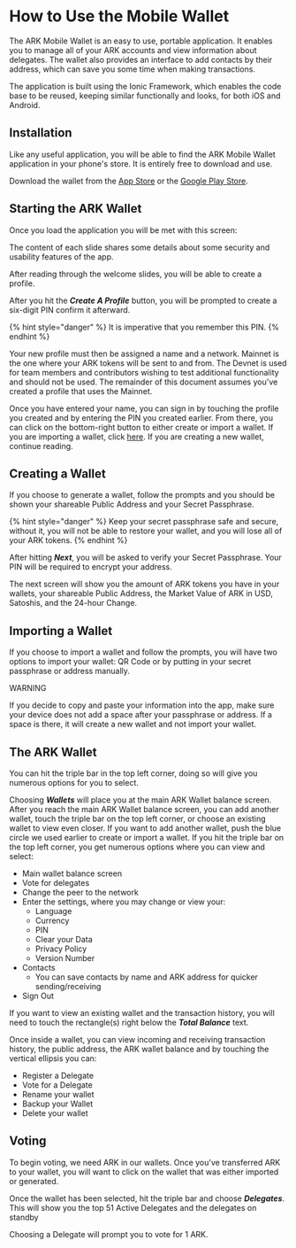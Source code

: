 # How to Use the Mobile Wallet

The ARK Mobile Wallet is an easy to use, portable application. It enables you to manage all of your ARK accounts and view information about delegates. The wallet also provides an interface to add contacts by their address, which can save you some time when making transactions.

The application is built using the Ionic Framework, which enables the code base to be reused, keeping similar functionally and looks, for both iOS and Android.

## Installation <a id="installation"></a>

Like any useful application, you will be able to find the ARK Mobile Wallet application in your phone's store. It is entirely free to download and use.

Download the wallet from the [App Store](https://itunes.apple.com/us/app/mobile-ark/id1324625967?ls=1&mt=8) or the [Google Play Store](https://play.google.com/store/apps/details?id=io.ark.wallet.mobile).

## Starting the ARK Wallet <a id="starting-the-ark-wallet"></a>

Once you load the application you will be met with this screen:

The content of each slide shares some details about some security and usability features of the app.

After reading through the welcome slides, you will be able to create a profile.

After you hit the _**Create A Profile**_ button, you will be prompted to create a six-digit PIN confirm it afterward.

{% hint style="danger" %}
It is imperative that you remember this PIN.
{% endhint %}

Your new profile must then be assigned a name and a network. Mainnet is the one where your ARK tokens will be sent to and from. The Devnet is used for team members and contributors wishing to test additional functionality and should not be used. The remainder of this document assumes you've created a profile that uses the Mainnet.

Once you have entered your name, you can sign in by touching the profile you created and by entering the PIN you created earlier. From there, you can click on the bottom-right button to either create or import a wallet. If you are importing a wallet, click [here](). If you are creating a new wallet, continue reading.

## Creating a Wallet <a id="creating-a-wallet"></a>

If you choose to generate a wallet, follow the prompts and you should be shown your shareable Public Address and your Secret Passphrase.

{% hint style="danger" %}
Keep your secret passphrase safe and secure, without it, you will not be able to restore your wallet, and you will lose all of your ARK tokens.
{% endhint %}

After hitting _**Next**_, you will be asked to verify your Secret Passphrase. Your PIN will be required to encrypt your address.

The next screen will show you the amount of ARK tokens you have in your wallets, your shareable Public Address, the Market Value of ARK in USD, Satoshis, and the 24-hour Change.

## Importing a Wallet <a id="importing-a-wallet"></a>

If you choose to import a wallet and follow the prompts, you will have two options to import your wallet: QR Code or by putting in your secret passphrase or address manually.

WARNING

If you decide to copy and paste your information into the app, make sure your device does not add a space after your passphrase or address. If a space is there, it will create a new wallet and not import your wallet.

## The ARK Wallet <a id="the-ark-wallet"></a>

You can hit the triple bar in the top left corner, doing so will give you numerous options for you to select.

Choosing _**Wallets**_ will place you at the main ARK Wallet balance screen. After you reach the main ARK Wallet balance screen, you can add another wallet, touch the triple bar on the top left corner, or choose an existing wallet to view even closer. If you want to add another wallet, push the blue circle we used earlier to create or import a wallet. If you hit the triple bar on the top left corner, you get numerous options where you can view and select:

* Main wallet balance screen
* Vote for delegates
* Change the peer to the network
* Enter the settings, where you may change or view your:
  * Language
  * Currency
  * PIN
  * Clear your Data
  * Privacy Policy
  * Version Number
* Contacts
  * You can save contacts by name and ARK address for quicker sending/receiving
* Sign Out

If you want to view an existing wallet and the transaction history, you will need to touch the rectangle\(s\) right below the _**Total Balance**_ text.

Once inside a wallet, you can view incoming and receiving transaction history, the public address, the ARK wallet balance and by touching the vertical ellipsis you can:

* Register a Delegate
* Vote for a Delegate
* Rename your wallet
* Backup your Wallet
* Delete your wallet

## Voting <a id="voting"></a>

To begin voting, we need ARK in our wallets. Once you've transferred ARK to your wallet, you will want to click on the wallet that was either imported or generated.

Once the wallet has been selected, hit the triple bar and choose _**Delegates**_. This will show you the top 51 Active Delegates and the delegates on standby

Choosing a Delegate will prompt you to vote for 1 ARK.

